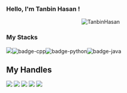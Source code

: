 ### Hello, I'm Tanbin Hasan !
<p align="center"> <img src="https://github-readme-stats.vercel.app/api?username=TanbinHasan&show_icons=true&count_private=true&theme=dark" alt="TanbinHasan" />
  
### My Stacks
<img src="https://img.shields.io/badge/Languages-151515?style=for-the-badge&logo=plex&logoColor=FFFFFF">![badge-cpp](https://img.shields.io/badge/c%2B%2B-151515?style=for-the-badge&logo=c%2B%2B&logoColor=79740e&labelColor=151515)![badge-python](https://img.shields.io/badge/python-151515?style=for-the-badge&logo=python&logoColor=79740e&labelColor=151515)![badge-java](https://img.shields.io/badge/java-151515?style=for-the-badge&logo=java&logoColor=79740e&labelColor=151515) <br/>
  
## My Handles
 [<img src="https://img.shields.io/badge/tanbin-hasan-151515?style=for-the-badge&logo=linkedin&logoColor=white">](https://www.linkedin.com/in/tanbin-hasan-48ab4720a/)
 [<img src="https://img.shields.io/badge/TanbinHasan-151515?style=for-the-badge&logo=SVG&logoColor=79740e">](https://profile-summary-for-github.com/user/TanbinHasan) 
 [<img src="https://img.shields.io/badge/BlackIce666-151515?style=for-the-badge&logo=SVG&logoColor=79740e">](https://codeforces.com/profile/BlackIce666)
  [<img src="https://img.shields.io/badge/BlackIce666-151515?style=for-the-badge&logo=SVG&logoColor=79740e">](https://atcoder.jp/users/BlackIce666) 
 [<img src="https://img.shields.io/badge/tanbin_hasan-151515?style=for-the-badge&logo=SVG&logoColor=79740e">](https://www.codechef.com/users/tanbin_hasan)
